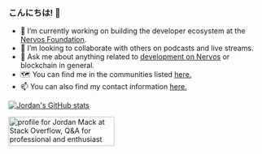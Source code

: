 ### こんにちは! 👋

- 🔭 I’m currently working on building the developer ecosystem at the [Nervos Foundation](https://www.nervos.org/).
- 👯 I’m looking to collaborate with others on podcasts and live streams.
- 💬 Ask me about anything related to [development on Nervos](https://www.nervos.org/developer/) or blockchain in general.
- 🗺 You can find me in the communities listed [here.](https://www.jordanmack.info/#where)
- 📫 You can also find my contact information [here.](https://www.jordanmack.info/#contact)

[![Jordan's GitHub stats](https://github-readme-stats.vercel.app/api?username=jordanmack)](https://github.com/anuraghazra/github-readme-stats)

<a href="https://stackoverflow.com/users/9979/jordan-mack"><img src="https://stackoverflow.com/users/flair/9979.png" width="208" height="58" alt="profile for Jordan Mack at Stack Overflow, Q&amp;A for professional and enthusiast programmers" title="profile for Jordan Mack at Stack Overflow, Q&amp;A for professional and enthusiast programmers"></a>

<!--
**jordanmack/jordanmack** is a ✨ _special_ ✨ repository because its `README.md` (this file) appears on your GitHub profile.

Here are some ideas to get you started:

- 🔭 I’m currently working on ...
- 🌱 I’m currently learning ...
- 👯 I’m looking to collaborate on ...
- 🤔 I’m looking for help with ...
- 💬 Ask me about ...
- 📫 How to reach me: ...
- 😄 Pronouns: ...
- ⚡ Fun fact: ...
-->

